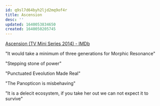 ```yaml
---
id: q9sl7d64byh2ljd2mq9of4r
title: Ascension
desc: ''
updated: 1640053834650
created: 1640050205745
---
```


[Ascension (TV Mini Series 2014) - IMDb](https://www.imdb.com/title/tt3696720/)

"It would take a minimum of three generations for Morphic Resonance"


"Stepping stone of power"

"Punctuated Eveolution Made Real"

"The Panopticon is misbehaving"

"It is a delecit ecosystem, if you take her out we can not expect it to survive"